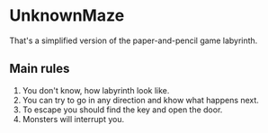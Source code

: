 # UnknownMaze

That's a simplified version of the paper-and-pencil game labyrinth.

## Main rules

1. You don't know, how labyrinth look like.
2. You can try to go in any direction and khow what happens next.
3. To escape you should find the key and open the door.
4. Monsters will interrupt you.
